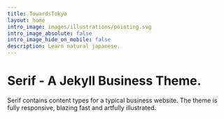 ```yaml
---
title: TowardsTokyo
layout: home
intro_image: images/illustrations/pointing.svg
intro_image_absolute: false
intro_image_hide_on_mobile: false
description: Learn natural japanese.
---
```


# Serif - A Jekyll Business Theme.

Serif contains content types for a typical business website. The theme is fully responsive, blazing fast and artfully illustrated.
